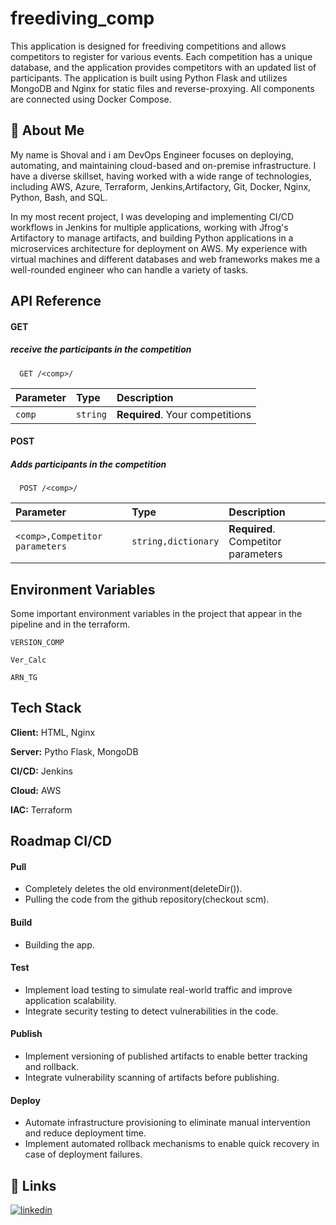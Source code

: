 
# freediving_comp

This application is designed for freediving competitions and allows competitors to register for various events. 
Each competition has a unique database, and the application provides competitors with an updated list of participants. The application is built using Python Flask and utilizes MongoDB and Nginx for static files and reverse-proxying. All components are connected using Docker Compose.


## 🦑 About Me
My name is Shoval and i am DevOps Engineer focuses on deploying, automating, and maintaining cloud-based and on-premise infrastructure. I have a diverse skillset, having worked with a wide range of technologies, including AWS, Azure, Terraform, Jenkins,Artifactory, Git, Docker, Nginx, Python, Bash, and SQL.

In my most recent project, I was developing and implementing CI/CD workflows in Jenkins for multiple applications, working with Jfrog's Artifactory to manage artifacts, and building Python applications in a microservices architecture for deployment on AWS. My experience with virtual machines and different databases and web frameworks makes me a well-rounded engineer who can handle a variety of tasks.


## API Reference

#### GET 

##### receive the participants in the competition

```http
  GET /<comp>/
```

| Parameter | Type     | Description                |
| :-------- | :------- | :------------------------- |
| `comp` | `string` | **Required**. Your competitions |

#### POST 

##### Adds participants in the competition

```http
  POST /<comp>/
```

| Parameter | Type     | Description                       |
| :-------- | :------- | :-------------------------------- |
| `<comp>,Competitor parameters`      | `string,dictionary` | **Required**. Competitor parameters |




## Environment Variables

Some important environment variables in the project that appear in the pipeline and in the terraform.

`VERSION_COMP`

`Ver_Calc`

`ARN_TG`


## Tech Stack

**Client:** HTML, Nginx

**Server:** Pytho Flask, MongoDB

**CI/CD:** Jenkins

**Cloud:** AWS 

**IAC:** Terraform 



## Roadmap CI/CD
#### Pull
- Completely deletes the old environment(deleteDir()).
- Pulling the code from the github repository(checkout scm).

#### Build

- Building the app.

#### Test

- Implement load testing to simulate real-world traffic and improve application scalability.
- Integrate security testing to detect vulnerabilities in the code.

#### Publish

- Implement versioning of published artifacts to enable better tracking and rollback.
- Integrate vulnerability scanning of artifacts before publishing.

#### Deploy

- Automate infrastructure provisioning to eliminate manual intervention and reduce deployment time.
- Implement automated rollback mechanisms to enable quick recovery in case of deployment failures.




## 🔗 Links

[![linkedin](https://img.shields.io/badge/linkedin-0A66C2?style=for-the-badge&logo=linkedin&logoColor=white)](www.linkedin.com/in/shoval-astamker-4149a6202)




